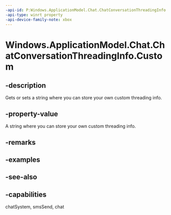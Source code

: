 ```yaml
---
-api-id: P:Windows.ApplicationModel.Chat.ChatConversationThreadingInfo.Custom
-api-type: winrt property
-api-device-family-note: xbox
---
```


<!-- Property syntax
public string Custom { get;  set; }
-->

# Windows.ApplicationModel.Chat.ChatConversationThreadingInfo.Custom

## -description
Gets or sets a string where you can store your own custom threading info.

## -property-value
A string where you can store your own custom threading info.

## -remarks

## -examples

## -see-also

## -capabilities
chatSystem, smsSend, chat
